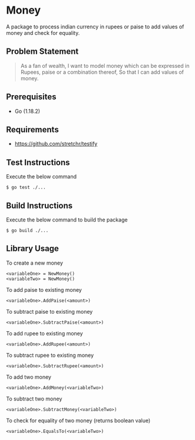 # Money

A package to process indian currency in rupees or paise to add values of money and check for equality.

## Problem Statement

> As a fan of wealth,
> I want to model money which can be expressed in Rupees, paise or a combination thereof,
> So that I can add values of money.

## Prerequisites

- Go (1.18.2)

## Requirements

- https://github.com/stretchr/testify

## Test Instructions

Execute the below command 

    $ go test ./...

## Build Instructions

Execute the below command to build the package

    $ go build ./...

## Library Usage

To create a new money

    <variableOne> = NewMoney()
    <variableTwo> = NewMoney()

To add paise to existing money

    <variableOne>.AddPaise(<amount>)

To subtract paise to existing money

    <variableOne>.SubtractPaise(<amount>)

To add rupee to existing money

    <variableOne>.AddRupee(<amount>)

To subtract rupee to existing money

    <variableOne>.SubtractRupee(<amount>)

To add two money

    <variableOne>.AddMoney(<variableTwo>)

To subtract two money

    <variableOne>.SubtractMoney(<variableTwo>)

To check for equality of two money (returns boolean value)

    <variableOne>.EqualsTo(<variableTwo>)
    
